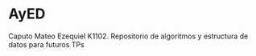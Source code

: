 # AyED
 Caputo Mateo Ezequiel K1102.
 Repositorio de algoritmos y estructura de datos para futuros TPs
